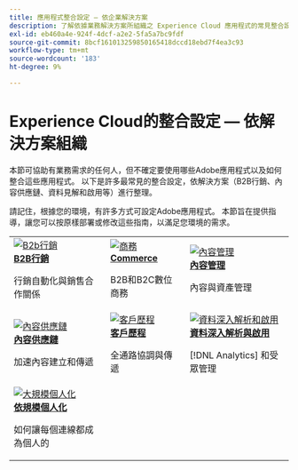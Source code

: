 ```yaml
---
title: 應用程式整合設定 — 依企業解決方案
description: 了解依據業務解決方案所組織之 Experience Cloud 應用程式的常見整合設定。
exl-id: eb460a4e-924f-4dcf-a2e2-5fa5a7bc9fdf
source-git-commit: 8bcf161013259850165418dccd18ebd7f4ea3c93
workflow-type: tm+mt
source-wordcount: '183'
ht-degree: 9%

---
```


# Experience Cloud的整合設定 — 依解決方案組織

本節可協助有業務需求的任何人，但不確定要使用哪些Adobe應用程式以及如何整合這些應用程式。 以下是許多最常見的整合設定，依解決方案（B2B行銷、內容供應鏈、資料見解和啟用等）進行整理。

請記住，根據您的環境，有許多方式可設定Adobe應用程式。 本節旨在提供指導，讓您可以按原樣部署或修改這些指南，以滿足您環境的需求。

<table>
<tr>
    <td>
      <a  href="./b2b.md"><img alt="B2b行銷" src="https://cdn.experienceleague.adobe.com/thumb/b2b.png"/></a>
      <div><strong><a href="./b2b.md">B2B行銷</a></strong></div>
      <p>
        行銷自動化與銷售合作關係
      </p>
    </td>
   <td>
      <a  href="./commerce.md"><img alt="商務" src="https://cdn.experienceleague.adobe.com/thumb/commerce.png"/></a>
      <div><strong><a href="./commerce.md">Commerce</a></strong></div>
      <p>
        B2B和B2C數位商務
      </p>
   </td>    
   <td>
      <a  href="./content-management.md"><img alt="內容管理" src="https://cdn.experienceleague.adobe.com/thumb/content-management.png"/></a>
      <div><strong><a href="./content-management.md">內容管理</a></strong></div>
      <p>
        內容與資產管理
      </p>
   </td>
</tr>
<tr>
   <td>
      <a  href="./content-supply-chain.md"><img alt="內容供應鏈" src="https://cdn.experienceleague.adobe.com/thumb/content-supply-chain.png"/></a>
      <div><strong><a href="./content-supply-chain.md">內容供應鏈</a></strong></div>
      <p>
        加速內容建立和傳遞
      </p> 
    </td>
   <td>
      <a  href="./customer-journeys.md"><img alt="客戶歷程" src="https://cdn.experienceleague.adobe.com/thumb/customer-journeys.png"/></a>
      <div><strong><a href="./customer-journeys.md">客戶歷程</a></strong></div>
      <p>
        全通路協調與傳遞
      </p> 
    </td>
   <td>
      <a  href="./data-insights.md"><img alt="資料深入解析和啟用" src="https://cdn.experienceleague.adobe.com/thumb/data-insights.png"/></a>
      <div><strong><a href="./data-insights.md"> 資料深入解析與啟用</a></strong></div>
      <p>
        [!DNL Analytics] 和受眾管理
      </p>
   </td>  
</tr>
<tr>
   <td>
      <a  href="./personalization.md"><img alt="大規模個人化" src="https://cdn.experienceleague.adobe.com/thumb/personalization.png"/></a>
      <div><strong><a href="./personalization.md">依規模個人化</a></strong></div>
      <p>
        如何讓每個連線都成為個人的
      </p>
   </td>
</table>
